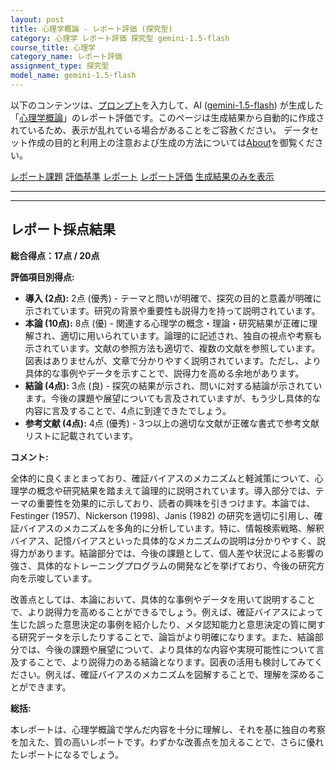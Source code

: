 ```yaml
---
layout: post
title: 心理学概論 - レポート評価 (探究型)
category: 心理学 レポート評価 探究型 gemini-1.5-flash
course_title: 心理学
category_name: レポート評価
assignment_type: 探究型
model_name: gemini-1.5-flash
---
```


以下のコンテンツは、[プロンプト](http://127.0.0.1:8000/generated/心理学/gemini-1.5-flash/prompt_レポート評価-探究型.md)を入力して、AI ([gemini-1.5-flash](contents/gemini-1.5-flash)) が生成した「[心理学概論](/contents/心理学/)」のレポート評価です。このページは生成結果から自動的に作成されているため、表示が乱れている場合があることをご容赦ください。
データセット作成の目的と利用上の注意および生成の方法については[About](/About)を御覧ください。

[レポート課題](../レポート課題-探究型)
[評価基準](../評価基準-探究型)
[レポート](../レポート-探究型)
[レポート評価](../レポート評価-探究型)
[生成結果のみを表示](http://127.0.0.1:8000/generated/心理学/gemini-1.5-flash/レポート評価-探究型.md)
  

***
***
  
## レポート採点結果

**総合得点：17点 / 20点**

**評価項目別得点:**

* **導入 (2点):** 2点 (優秀) - テーマと問いが明確で、探究の目的と意義が明確に示されています。研究の背景や重要性も説得力を持って説明されています。
* **本論 (10点):** 8点 (優) - 関連する心理学の概念・理論・研究結果が正確に理解され、適切に用いられています。論理的に記述され、独自の視点や考察も示されています。文献の参照方法も適切で、複数の文献を参照しています。図表はありませんが、文章で分かりやすく説明されています。ただし、より具体的な事例やデータを示すことで、説得力を高める余地があります。
* **結論 (4点):** 3点 (良) - 探究の結果が示され、問いに対する結論が示されています。今後の課題や展望についても言及されていますが、もう少し具体的な内容に言及することで、4点に到達できたでしょう。
* **参考文献 (4点):** 4点 (優秀) - 3つ以上の適切な文献が正確な書式で参考文献リストに記載されています。


**コメント:**

全体的に良くまとまっており、確証バイアスのメカニズムと軽減策について、心理学の概念や研究結果を踏まえて論理的に説明されています。導入部分では、テーマの重要性を効果的に示しており、読者の興味を引きつけます。本論では、Festinger (1957)、Nickerson (1998)、Janis (1982) の研究を適切に引用し、確証バイアスのメカニズムを多角的に分析しています。特に、情報検索戦略、解釈バイアス、記憶バイアスといった具体的なメカニズムの説明は分かりやすく、説得力があります。結論部分では、今後の課題として、個人差や状況による影響の強さ、具体的なトレーニングプログラムの開発などを挙げており、今後の研究方向を示唆しています。

改善点としては、本論において、具体的な事例やデータを用いて説明することで、より説得力を高めることができるでしょう。例えば、確証バイアスによって生じた誤った意思決定の事例を紹介したり、メタ認知能力と意思決定の質に関する研究データを示したりすることで、論旨がより明確になります。また、結論部分では、今後の課題や展望について、より具体的な内容や実現可能性について言及することで、より説得力のある結論となります。図表の活用も検討してみてください。例えば、確証バイアスのメカニズムを図解することで、理解を深めることができます。


**総括:**

本レポートは、心理学概論で学んだ内容を十分に理解し、それを基に独自の考察を加えた、質の高いレポートです。わずかな改善点を加えることで、さらに優れたレポートになるでしょう。
